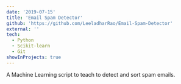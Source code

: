 ```yaml
---
date: '2019-07-15'
title: 'Email Spam Detector'
github: 'https://github.com/LeeladharRao/Email-Spam-Detector'
external: ''
tech:
  - Python
  - Scikit-learn
  - Git
showInProjects: true
---
```

A Machine Learning script to teach to detect and sort spam emails.
